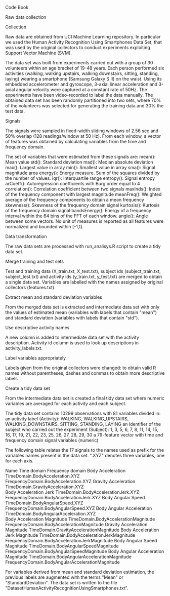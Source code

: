 Code Book

Raw data collection

Collection

Raw data are obtained from UCI Machine Learning repository. In particular we used the Human Activity Recognition Using Smartphones Data Set, that was used by the original collectors to conduct experiments exploiting Support Vector Machine (SVM).

The data set was built from experiments carried out with a group of 30 volunteers within an age bracket of 19-48 years. Each person performed six activities (walking, walking upstairs, walking downstairs, sitting, standing, laying) wearing a smartphone (Samsung Galaxy S II) on the waist. Using its embedded accelerometer and gyroscope, 3-axial linear acceleration and 3-axial angular velocity were captured at a constant rate of 50Hz. The experiments have been video-recorded to label the data manually.
The obtained data set has been randomly partitioned into two sets, where 70% of the volunteers was selected for generating the training data and 30% the test data.

Signals

The signals were sampled in fixed-width sliding windows of 2.56 sec and 50% overlap (128 readings/window at 50 Hz). From each window, a vector of features was obtained by calculating variables from the time and frequency domain.

The set of variables that were estimated from these signals are:
mean(): Mean value
std(): Standard deviation
mad(): Median absolute deviation
max(): Largest value in array
min(): Smallest value in array
sma(): Signal magnitude area
energy(): Energy measure. Sum of the squares divided by the number of values.
iqr(): Interquartile range
entropy(): Signal entropy
arCoeff(): Autoregression coefficients with Burg order equal to 4
correlation(): Correlation coefficient between two signals
maxInds(): Index of the frequency component with largest magnitude
meanFreq(): Weighted average of the frequency components to obtain a mean frequency
skewness(): Skewness of the frequency domain signal
kurtosis(): Kurtosis of the frequency domain signal
bandsEnergy(): Energy of a frequency interval within the 64 bins of the FFT of each window.
angle(): Angle between some vectors.
No unit of measures is reported as all features were normalized and bounded within [-1,1].

Data transformation

The raw data sets are processed with run_analisys.R script to create a tidy data set.

Merge training and test sets

Test and training data (X_train.txt, X_test.txt), subject ids (subject_train.txt, subject_test.txt) and activity ids (y_train.txt, y_test.txt) are merged to obtain a single data set. Variables are labelled with the names assigned by original collectors (features.txt).

Extract mean and standard deviation variables

From the merged data set is extracted and intermediate data set with only the values of estimated mean (variables with labels that contain "mean") and standard deviation (variables with labels that contain "std").

Use descriptive activity names

A new column is added to intermediate data set with the activity description. Activity id column is used to look up descriptions in activity_labels.txt.

Label variables appropriately

Labels given from the original collectors were changed: to obtain valid R names without parentheses, dashes and commas to obtain more descriptive labels

Create a tidy data set

From the intermediate data set is created a final tidy data set where numeric variables are averaged for each activity and each subject.

The tidy data set contains 10299 observations with 81 variables divided in:
an activity label (Activity): WALKING, WALKING_UPSTAIRS, WALKING_DOWNSTAIRS, SITTING, STANDING, LAYING
an identifier of the subject who carried out the experiment (Subject): 1, 3, 5, 6, 7, 8, 11, 14, 15, 16, 17, 19, 21, 22, 23, 25, 26, 27, 28, 29, 30
a 79-feature vector with time and frequency domain signal variables (numeric)

The following table relates the 17 signals to the names used as prefix for the variables names present in the data set. ".XYZ" denotes three variables, one for each axis.

Name	Time domain	Frequency domain
Body Acceleration	TimeDomain.BodyAcceleration.XYZ	FrequencyDomain.BodyAcceleration.XYZ
Gravity Acceleration	TimeDomain.GravityAcceleration.XYZ	
Body Acceleration Jerk	TimeDomain.BodyAccelerationJerk.XYZ	FrequencyDomain.BodyAccelerationJerk.XYZ
Body Angular Speed	TimeDomain.BodyAngularSpeed.XYZ	FrequencyDomain.BodyAngularSpeed.XYZ
Body Angular Acceleration	TimeDomain.BodyAngularAcceleration.XYZ	
Body Acceleration Magnitude	TimeDomain.BodyAccelerationMagnitude	FrequencyDomain.BodyAccelerationMagnitude
Gravity Acceleration Magnitude	TimeDomain.GravityAccelerationMagnitude	
Body Acceleration Jerk Magnitude	TimeDomain.BodyAccelerationJerkMagnitude	FrequencyDomain.BodyAccelerationJerkMagnitude
Body Angular Speed Magnitude	TimeDomain.BodyAngularSpeedMagnitude	FrequencyDomain.BodyAngularSpeedMagnitude
Body Angular Acceleration Magnitude	TimeDomain.BodyAngularAccelerationMagnitude	FrequencyDomain.BodyAngularAccelerationMagnitude

For variables derived from mean and standard deviation estimation, the previous labels are augmented with the terms "Mean" or "StandardDeviation".
The data set is written to the file "DatasetHumanActivityRecognitionUsingSmartphones.txt".